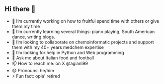 ## Hi there 👋





- 🔭 I’m currently working on how to fruitful spend time with others or give them my time
- 🌱 I’m currently learning several things: piano playing, South American dance, writing blogs.
- 👯 I’m looking to collaborate on chemoinformatic projects and support them with my 40+ years medchem expertise 
- 🤔 I’m looking for help in Python and Web programming 
- 💬 Ask me about Italian food and football
- 📫 How to reach me: on X @agiani99
- 😄 Pronouns: he/him
- ⚡ Fun fact: opla' retired


